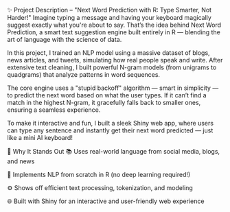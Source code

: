 ✨ Project Description – "Next Word Prediction with R: Type Smarter, Not Harder!"
Imagine typing a message and having your keyboard magically suggest exactly what you're about to say. That’s the idea behind Next Word Prediction, a smart text suggestion engine built entirely in R — blending the art of language with the science of data.

In this project, I trained an NLP model using a massive dataset of blogs, news articles, and tweets, simulating how real people speak and write. After extensive text cleaning, I built powerful N-gram models (from unigrams to quadgrams) that analyze patterns in word sequences.

The core engine uses a "stupid backoff" algorithm — smart in simplicity — to predict the next word based on what the user types. If it can’t find a match in the highest N-gram, it gracefully falls back to smaller ones, ensuring a seamless experience.

To make it interactive and fun, I built a sleek Shiny web app, where users can type any sentence and instantly get their next word predicted — just like a mini AI keyboard!

🚀 Why It Stands Out
📚 Uses real-world language from social media, blogs, and news

🧠 Implements NLP from scratch in R (no deep learning required!)

⚙️ Shows off efficient text processing, tokenization, and modeling

🌐 Built with Shiny for an interactive and user-friendly web experience
